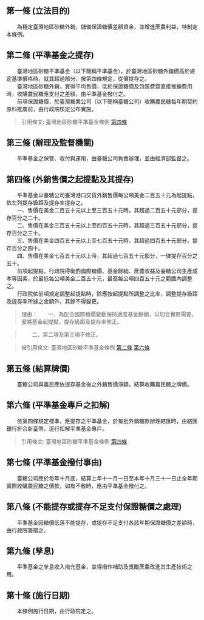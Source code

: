 第一條 (立法目的)
-----------------
　　為穩定臺灣地區砂糖外銷，儲備保證糖價差額資金，並增進蔗農利益，特制定本條例。  


第二條 (平準基金之提存)
-----------------------
　　臺灣地區砂糖平準基金（以下簡稱平準基金），於臺灣地區砂糖外銷價高於規定基準價格時，就其超過部分，按第四條規定，從價提存之。  
　　臺灣地區砂糖外銷，實得平均售價，低於保證糖價及包裝費暨直接推銷費用時，收購農民糖應支付之差額，由平準基金撥付之。  
　　前項保證糖價，於臺灣糖業公司（以下簡稱臺糖公司）收購農民糖每年期契約原料推廣前，由行政院核定公布實施。  
> 引用條文: 臺灣地區砂糖平準基金條例 [第四條](../../經濟貿易/物價/臺灣地區砂糖平準基金條例.md#第四條-外銷售價之起提點及其提存)



第三條 (辦理及監督機關)
-----------------------
　　平準基金之保管、收付與運用，由臺糖公司負責辦理，並由經濟部監督之。  


第四條 (外銷售價之起提點及其提存)
---------------------------------
　　平準基金以臺糖公司臺灣港口交貨外銷售價每公噸美金二百五十元為起提點，依左列提存級距及提存率提存之。  
　　一、售價在美金二百五十元以上至三百五十元時，其超過二百五十元部分，提存百分之二十。  
　　二、售價在美金三百五十元以上至四百五十元時，其超過三百五十元部分，提存百分之三十。  
　　三、售價在美金四百五十元以上至七百五十元時，其超過四百五十元部分，提存百分之四十。  
　　四、售價在美金七百五十元以上時，其超過七百五十元部分，一律提存百分之五十。  
　　前項起提點，行政院得衡酌國際糖價、基金餘絀、蔗農收益及臺糖公司生產成本等因素，於最低每公噸美金二百五十元，最高每公噸四百五十元之範圍內調整之。  
　　行政院依前項規定調整起提點時，除應按起提點所調整之比率，調整提存級距及提存率所據之金額外，其餘不得變更。  
> 理由：　　一、為配合國際糖價變動保持適度基金餘額，以切合實際需要，爰將基金起提點，提存級距及提存率修正。

> 　　二、第二項及第三項不修正。

> 被引用條文: 臺灣地區砂糖平準基金條例 [第二條](../../經濟貿易/物價/臺灣地區砂糖平準基金條例.md#第二條-平準基金之提存) [第六條](../../經濟貿易/物價/臺灣地區砂糖平準基金條例.md#第六條-平準基金專戶之扣解)



第五條 (結算牌價)
-----------------
　　臺糖公司與農民應依提存基金後之外銷售價淨額，結算收購農民糖之牌價。  


第六條 (平準基金專戶之扣解)
---------------------------
　　依第四條規定標準，應提存之平準基金，於每批外銷糖款辦理結匯時，由結匯銀行折合新臺幣，逕行扣解平準基金專戶。  
> 引用條文: 臺灣地區砂糖平準基金條例 [第四條](../../經濟貿易/物價/臺灣地區砂糖平準基金條例.md#第四條-外銷售價之起提點及其提存)



第七條 (平準基金撥付事由)
-------------------------
　　臺糖公司應於每年十月底，結算上年十一月一日至本年十月三十一日止全年期實際收購農民糖之價款，如有不敷時，應由平準基金撥付之。  


第八條 (不能提存或提存不足支付保證糖價之處理)
---------------------------------------------
　　平準基金因糖價低落不能提存，或提存不足支付各該年期保證糖價之差額時，由行政院籌措之。  


第九條 (孳息)
-------------
　　平準基金之孳息收入撥充基金，並得撥作補助及獎勵蔗農改進其生產技術之用。  


第十條 (施行日期)
-----------------
　　本條例施行日期，由行政院定之。